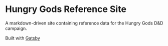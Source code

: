 # Hungry Gods Reference Site

A markdown-driven site containing reference data for the Hungry Gods D&D campaign.

Built with [Gatsby](https://www.gatsbyjs.com/)

